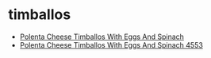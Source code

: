# timballos

 * [Polenta Cheese Timballos With Eggs And Spinach](../../index/p/polenta-cheese-timballos-with-eggs-and-spinach-4553.json)
 * [Polenta Cheese Timballos With Eggs And Spinach 4553](../../index/p/polenta-cheese-timballos-with-eggs-and-spinach-4553.json)
